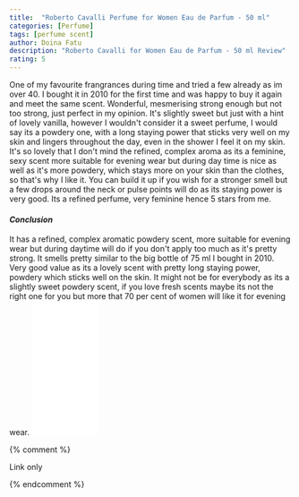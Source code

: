 ```yaml
---
title:  "Roberto Cavalli Perfume for Women Eau de Parfum - 50 ml"
categories: [Perfume]
tags: [perfume scent]
author: Doina Fatu
description: "Roberto Cavalli for Women Eau de Parfum - 50 ml Review"
rating: 5
---
```


One of my favourite frangrances during time and tried a few already as im over 40.
I bought it in 2010 for the first time and was happy to buy it again and meet the same scent.
Wonderful, mesmerising strong enough but not too strong, just perfect in my opinion. 
It's slightly sweet but just with a hint of lovely vanilla, however I wouldn't consider it a sweet perfume,
I would say its a powdery one, with a long staying power that sticks very well on my skin and lingers throughout the day,
even in the shower I feel it on my skin. It's so lovely that I don't mind the refined, complex aroma as its a feminine, 
sexy scent more suitable for evening wear but during day time is nice as well as it's more powdery, which stays more 
on your skin than the clothes, so that's why I like it. You can build it up if you wish for a stronger smell 
but a few drops around the neck or pulse points will do as its staying power is very good. 
Its a refined perfume, very feminine hence 5 stars from me.

<h4><em>Conclusion</em></h4>
It has a refined, complex aromatic powdery scent, more suitable for evening wear but during daytime will do 
if you don't apply too much as it's pretty strong. It smells pretty similar to the big bottle of 75 ml I bought in 2010.
Very good value as its a lovely scent with pretty long staying power, powdery which sticks well on the skin.
It might not be for everybody as its a slightly sweet powdery scent, if you love fresh scents maybe its not the right one 
for you but more that 70 per cent of women will like it for evening wear.

<iframe style="width:120px;height:240px;" marginwidth="0" marginheight="0" scrolling="no" frameborder="0" src="//ws-eu.amazon-adsystem.com/widgets/q?ServiceVersion=20070822&OneJS=1&Operation=GetAdHtml&MarketPlace=GB&source=ac&ref=tf_til&ad_type=product_link&tracking_id=martindye21-21&marketplace=amazon&region=GB&placement=B006MPZPVQ&asins=B006MPZPVQ&linkId=6372df9e8b00eba4d25f2082360b16c3&show_border=true&link_opens_in_new_window=false&price_color=333333&title_color=0066c0&bg_color=f2f2f2">
</iframe>

{% comment %}

Link only

{% endcomment %}